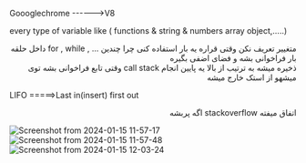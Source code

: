 Goooglechrome ------>V8


 <!-- Memory Heap  -->
 every type of variable like ( functions & string & numbers array  object,.....) 
 <div align="right">
  داخل حلقه for , while , ... متغییر تعریف نکن وقتی قراره یه بار استفاده کنی چرا چندین بار فراخوانی بشه و فضای اضفی بگیره

 </div>




<!-- Call Stack -->
 <div align="right">
 وقتی تابع فراخوانی بشه توی  call stack ذخیره میشه
به ترتیب از بالا یه پایین انجام میشهو از استک خارج میشه
 </div>



LIFO =====>Last in(insert) first out
 <div align="right">
 اگه پربشه stackoverflow اتفاق میفته
 </div>

![Screenshot from 2024-01-15 11-57-17](https://github.com/Zarpoosh/sabzlearn/assets/122268379/4fa1f1a0-46eb-4224-b497-463a03096b85)
![Screenshot from 2024-01-15 11-57-48](https://github.com/Zarpoosh/sabzlearn/assets/122268379/589748c5-c27e-4b97-bca1-9dfa8dfc1546)
![Screenshot from 2024-01-15 12-03-24](https://github.com/Zarpoosh/sabzlearn/assets/122268379/e3e7edb0-ed89-407b-b9be-4ed4506b3fe7)
